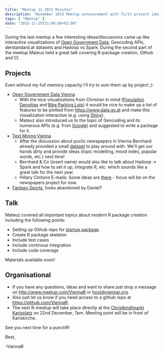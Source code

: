 ```yaml
---
title: "Meetup 11-2015 Minutes"
description: "November 2015 Meetup announcement with first project ideas and Github talk"
tags: [ "Meetup" ]
date: "2015-11-25T21:00:00+02:00"
---
```


During the last meetup a few interesting ideas/discussions came up like interactive visualizations of [Open Government Data](https://github.com/ViennaR/OpenGovernmentVienna), Geocoding APIs, derstandard.at datasets and Hadoop vs Spark. During the second part of the meetup Mateuz held a great talk covering R-package creation, Github and CI.

<!--more-->

## Projects
Even without my full memory capacity I'll try to sum them up by project ;):

- [Open Government Data Vienna](https://github.com/ViennaR/OpenGovernmentVienna)
	- With the nice visualizations from Christian in mind ([Population Densities](/blog/2015/10/30/population-densities-in-vienna) and [Bike Parking Lots](/blog/2015/11/08/bike-parking-lots-in-vienna)) it would be nice to make up a list of features to be plotted from https://www.data.gv.at and make this visualization interactive (e.g. using [Shiny](http://shiny.rstudio.com/)).
	- Mateuz also introduced us to the topic of Geocoding and its numerous APIs (e.g. from [Google](https://developers.google.com/maps/documentation/geocoding/intro)) and suggested to write a package for it.
- [Text Mining Vienna](https://github.com/ViennaR/TextMiningVienna)
	- After the discussion about puclic newspapers in Vienna Bernhard already provided a small [dataset](https://github.com/ViennaR/TextMiningVienna/tree/master/NewspapersAustria) to play around with. We'll get our hands dirty and provide ideas (topic modelling, mood index, popular words, etc.) next time!
	- Bernhard & Co (insert name) would also like to talk about Hadoop -> Spark and how to set it up, integrate R, etc. which sounds like a great talk for the next year.
	- Hillary Clintons E-mails: Some ideas are [there](https://github.com/ViennaR/TextMiningVienna/tree/master/HillaryClinton) - focus will be on the newspapers project for now.
- [Fantasy Sports](https://en.wikipedia.org/wiki/Fantasy_sport), looks abandoned by Daniel?

## Talk

Mateuz covered all important topics about *modern* R package creation including the following points:

- Setting up Github repo for [startup package](https://github.com/ViennaR/startupPackage).
- Create R package skeleton
- Include test cases
- Include continous integration
- Include code coverage

Materials available soon! 

## Organisational
- If you have any questions, ideas and want to share just drop a message on http://www.meetup.com/ViennaR or [host@viennar.org](mailto:host@viennar.com).
- Also just let us know if you need access to a github repo at https://github.com/ViennaR.
- The next R-meetup will take place directly at the [Christkindlmarkt Karlsplatz](http://www.artadvent.at) on 22nd December, 7pm. Meeting point will be in front of Karlskirche.

See you next time for a punchR!

Best,

  -ViennaR
